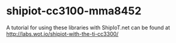 # shipiot-cc3100-mma8452

A tutorial for using these libraries with ShipIoT.net can be found at http://labs.wot.io/shipiot-with-the-ti-cc3300/
